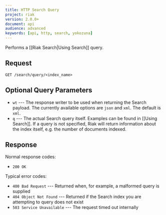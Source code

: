 ```yaml
---
title: HTTP Search Query
project: riak
version: 2.0.0+
document: api
audience: advanced
keywords: [api, http, search, yokozuna]
---
```


Performs a [[Riak Search|Using Search]] query.

## Request

```
GET /search/query/<index_name>
```

## Optional Query Parameters

* `wt` --- The response writer to be used when returning the Search
    payload. The currently available options are `json` and `xml`. The
    default is `xml`.
* `q` --- The actual Search query itself. Examples can be found in
    [[Using Search]]. If a query is not specified, Riak will return
    information about the index itself, e.g. the number of documents
    indexed.

## Response

Normal response codes:

* `200 OK`

Typical error codes:

* `400 Bad Request` --- Returned when, for example, a malformed query is
    supplied
* `404 Object Not Found` --- Returned if the Search index you are
    attempting to query does not exist
* `503 Service Unavailable` --- The request timed out internally
